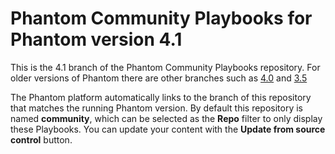 # Phantom Community Playbooks for Phantom version 4.1

This is the 4.1 branch of the Phantom Community Playbooks repository. For older versions of Phantom there are other branches such as [4.0](https://github.com/phantomcyber/playbooks/tree/4.0) and [3.5](https://github.com/phantomcyber/playbooks/tree/3.5)

The Phantom platform automatically links to the branch of this repository that matches the running Phantom version. By default this repository is named **community**, which can be selected as the **Repo** filter to only display these Playbooks. You can update your content with the **Update from source control** button.
